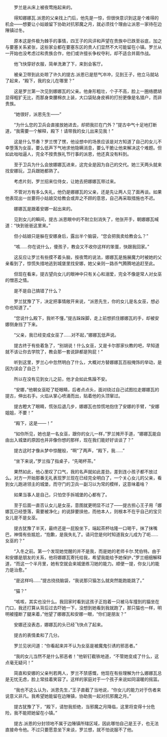 　　罗兰是从床上被夜莺拖起来的。

　　得知娜娜瓦.派恩的父亲找上门后，他先是一惊，但很快意识到这是个难得的机会——想要让小姑娘留下协助对抗邪魔之月，就必须找个理由让派恩一家待在边陲镇过冬。

　　原本这是件极为棘手的事情，四王子的风评和声望在贵族中已跌至谷底，加之与要塞关系紧张，这些家业都在要塞东区的贵人们显然不大可能留在小镇。罗兰从一开始也没考虑过和贵族合作，他们或许擅长争权夺利，却不适合并肩作战。

　　他飞快穿好衣服，简单洗漱了下，来到会客厅。

　　被亲卫带到此处晾了许久的提古.派恩已是怒气冲冲，见到王子，他立马就站了起来，“殿下，我的女儿在哪里？”

　　这是罗兰第一次见到娜娜瓦的父亲。他身形粗壮，个子不高，脸上一圈络腮胡显得粗犷无比，而那身束腰棉衣上装，大口袋贴身皮裤的打扮更像是名猎户，而非贵族。

　　“她很好，派恩先生——”

　　“为什么您的卫兵会直接放她进去，却把我拦在门外？”提古中气十足地打断道，“我需要一个解释，殿下！请带我的女儿出来见我！”

　　这是什么节奏？罗兰愣了愣，他设想中的场景应该是对方知道了自己的女儿不幸堕落为女巫，要么低声下气地求他隐瞒消息，要么干脆让他来解决这个难题。但如此咄咄逼人，完全不按贵族礼节行事的派恩，他还真没有料到。

　　至于卫兵为什么会放娜娜瓦进来，这完全是因为自己的交代。她三天两头就来找安娜玩，卫兵跟她都熟了。

　　考虑片刻，罗兰招来位侍女，让她去把娜娜瓦带过来。

　　不管对方有多么失礼，他仍是娜娜瓦的父亲，还是先让两人见了面再谈。如果他表现出一丝要将小姑娘交给教会或弃之不顾的意思，自己再采取措施也不迟。

　　娜娜瓦是跟着安娜一起出来的。

　　见到女儿的瞬间，提古.派恩眼中的不耐立刻消失了，他张开手，朝娜娜瓦喊道：“快到爸爸这里来。”

　　但小姑娘只是躲在安娜身后，露出半个脑袋，“您会把我卖给教会么？”

　　“咳……你在说什么，傻孩子，教会又不收你这样的笨蛋，快跟我回家。”

　　这反应让罗兰有些摸不着头脑，按夜莺的说法，娜娜瓦是施展魔力时被她的父亲看到了，惊慌失措地逃到城堡里找安娜，她父亲则一路杀气腾腾地追赶至此。

　　但现在看来，提古望向女儿的眼神中只有关心和溺爱，完全不像是常人对女巫的憎恶之情。

　　是不是自己搞错了什么？

　　罗兰犹豫了下，决定把事情敞开来说，“派恩先生，你的女儿是名女巫，想必你也知道了。”

　　“您说什么殿下，我听不懂，”提古跺跺脚，走上前想抓住娜娜瓦的手，却被安娜侧身挡了下来。

　　“父亲，我已经变成女巫了……对不起，”娜娜瓦低声说。

　　提古终于有些着急了，“别胡说！什么女巫，又是卡尔那家伙教的吧，早知道就不该让你去学院了，教会那一套说辞都是狗屁！”

　　听到这里，罗兰心中忽然明白了什么，大概对方替娜娜瓦百般掩饰的举动，是因为误会了自己？

　　所以在没有见到女儿之前，他才会如此焦躁不安。

　　“安娜，”他朝女巫眨了眨眼睛，后者点点头，面对绕过自己试图拉走娜娜瓦的提古，伸出右手。火焰从掌心喷涌而出，贴着他的头顶窜过。

　　提古瞪大了眼睛，慌张后退几步，娜娜瓦也惊慌地抱住了安娜的手臂，“安娜姐姐，不要！”

　　“殿下，这是——！”

　　“如你所见，她也是一名女巫，跟你的女儿一样，”罗兰摊开手道，“娜娜瓦能自由出入城堡的原因也并非像你想的那样，现在我们能好好谈谈了？”

　　提古这时才像从梦中惊醒般，“啊”了两声，“殿下，我……”

　　“坐下来说，”罗兰指了指桌子，“先喝杯茶。”

　　果然如此，他心里叹了口气，我的名声就如此差劲，差到连小孩子都不放过么。对方一开始那番无礼表现罗兰现在已经完全明白了，一个关心女儿的父亲，看到女儿跑进领主的城堡，而守门的卫兵一副习以为常的模样，这意味着啥？

　　如果当事人是自己，只怕空手拆城堡的心都有了。

　　至于后面一直否认女儿是女巫，意图就更明显不过了——提古担心王子用「娜娜瓦已经堕落，需要被净化」的说辞要挟他，而他本人，则根本不在乎自己的宝贝女儿是不是女巫。

　　提古犹豫了半天，最终还是一屁股坐下，端起茶杯咕隆一口喝干，抹了抹嘴巴，神情有些尴尬，“抱歉，是我失礼了。请问您是何时知道我女儿成为了呃……女巫的？”

　　“入冬之前。第一个发现她觉醒的并不是我，而是她的老师卡尔.梵伯特。由于和安娜是朋友的关系，他将娜娜瓦寄托给我，希望我能给予她保护，”罗兰细细解释道，“而这一个半月里，她有空就会来城堡练习她的能力。顺便一提，你女儿的能力是治愈。”

　　“是这样吗……”提古挠挠脑袋，“我说那只猫怎么就突然能跑能跳了。”

　　“猫？”

　　“咳咳，其实也没什么。我回家时看到这孩子正抱着一只被马车撞到的猫坐在门口，我还打算从背后过去吓她一下，没想到她看到我就跑了，那只猫也一样，明明被撞断了腿来着，”他望了娜娜瓦和安娜一眼，“你们是朋友？”

　　安娜还没表态，娜娜瓦的头已经飞快点了起来。

　　提古的表情柔和了几分。

　　罗兰见状问道：“你看起来并不认为女巫是被魔鬼引诱的邪恶者。”

　　“我的女儿当然不是什么邪恶者！”他斩钉截铁地道，“不管她变成了什么，这点毫无疑问！”

　　简直和安娜的父亲判若两人，罗兰不禁感慨，他现在有些理解为什么娜娜瓦总是无忧无虑，脸上常挂着笑容了。这样的家庭对于一个孩子来说如同温暖的摇篮。

　　“我也不这么认为，派恩先生，”王子直截了当地说，“你女儿的能力对于伤者来说意义非凡。我希望她能留在边陲镇，协助我一起对抗邪魔之月。”

　　提古犹豫了下，“殿下，请恕我拒绝，当邪魔之月降临，这里将变得十分危险，我不能把她留在小镇。”

　　提古.派恩的分封领地不属于边陲镇所辖区域，因此哪怕自己是王子，也无法直接命令他。不过只要愿意坐下来谈，罗兰想，就不怕说服不了他。
